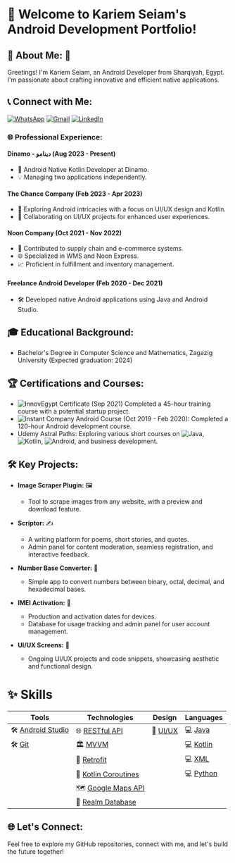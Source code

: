# 👋 Welcome to Kariem Seiam's Android Development Portfolio!

## 🚀 About Me: 🌟

Greetings! I'm Kariem Seiam, an Android Developer from Sharqiyah, Egypt. I'm passionate about crafting innovative and efficient native applications.



## 📞 Connect with Me:

[![WhatsApp](https://img.shields.io/badge/WhatsApp-%2B201033939828-25D366?style=flat-square&logo=whatsapp&logoColor=white)](tel:+201033939828) [![Gmail](https://img.shields.io/badge/Gmail-kariemseiam%40gmail.com-red?style=flat-square&logo=gmail&logoColor=white)](mailto:kariemseiam@gmail.com) [![LinkedIn](https://img.shields.io/badge/LinkedIn-Kariem%20Seiam-0077B5?style=flat-square&logo=linkedin&logoColor=white)](https://www.linkedin.com/in/kariemseiam/)



### 🌐 Professional Experience:

#### Dinamo - دينامو (Aug 2023 - Present)
- 🚀 Android Native Kotlin Developer at Dinamo.
- 💡 Managing two applications independently.

#### The Chance Company (Feb 2023 - Apr 2023)
- 🚀 Exploring Android intricacies with a focus on UI/UX design and Kotlin.
- 🤝 Collaborating on UI/UX projects for enhanced user experiences.

#### Noon Company (Oct 2021 - Nov 2022)
- 🚀 Contributed to supply chain and e-commerce systems.
- 🌐 Specialized in WMS and Noon Express.
- 📈 Proficient in fulfillment and inventory management.

#### Freelance Android Developer (Feb 2020 - Dec 2021)
- 🛠️ Developed native Android applications using Java and Android Studio.



## 🎓 Educational Background:

- Bachelor's Degree in Computer Science and Mathematics, Zagazig University (Expected graduation: 2024)



## 🏆 Certifications and Courses:

- ![InnovEgypt Certificate](https://img.shields.io/badge/InnovEgypt-Certificate-%23FDD900?style=flat-square&logoColor=white) (Sep 2021) Completed a 45-hour training course with a potential startup project.
- ![Instant Company Android Course](https://img.shields.io/badge/Instant%20Company-Course-%230095D5?style=flat-square&logoColor=white) (Oct 2019 - Feb 2020): Completed a 120-hour Android development course.
- Udemy Astral Paths: Exploring various short courses on ![Java](https://img.shields.io/badge/Java-%23ED8B00?style=flat-square&logo=java&logoColor=white), ![Kotlin](https://img.shields.io/badge/Kotlin-%230095D5?style=flat-square&logo=kotlin&logoColor=white), ![Android](https://img.shields.io/badge/Android-%233DDC84?style=flat-square&logo=android&logoColor=white), and business development.



## 🛠️ Key Projects:

- **Image Scraper Plugin:** 🖼️
   - Tool to scrape images from any website, with a preview and download feature.

- **Scriptor:** ✍️
   - A writing platform for poems, short stories, and quotes.
   - Admin panel for content moderation, seamless registration, and interactive feedback.

- **Number Base Converter:** 🔢
   - Simple app to convert numbers between binary, octal, decimal, and hexadecimal bases.

- **IMEI Activation:** 📱
   - Production and activation dates for devices.
   - Database for usage tracking and admin panel for user account management.
     
- **UI/UX Screens:** 🎨
   - Ongoing UI/UX projects and code snippets, showcasing aesthetic and functional design.
     


# ✨ Skills

| **Tools** | **Technologies** | **Design** | **Languages** |
|-----------|------------------|------------|---------------|
| 🛠️ [Android Studio](https://img.shields.io/badge/Android%20Studio-%233DDC84?style=flat-square&logo=android-studio&logoColor=white) | 🌐 [RESTful API](https://img.shields.io/badge/RESTful%20API-%23025E8C?style=flat-square) | 🎨 [UI/UX](https://img.shields.io/badge/UI%2FUX-%23FF914D?style=flat-square) | 💻 [Java](https://img.shields.io/badge/Java-%23ED8B00?style=flat-square&logo=java&logoColor=white) |
| 🛠️ [Git](https://img.shields.io/badge/Git-%23F05032?style=flat-square&logo=git&logoColor=white) | 🏛️ [MVVM](https://img.shields.io/badge/MVVM-%23FF2D20?style=flat-square) |            | 💻 [Kotlin](https://img.shields.io/badge/Kotlin-%230095D5?style=flat-square&logo=kotlin&logoColor=white) |
|           | 🔄 [Retrofit](https://img.shields.io/badge/Retrofit-%230095D5?style=flat-square&logo=retrofit&logoColor=white) |            | 💻 [XML](https://img.shields.io/badge/XML-%230095D5?style=flat-square&logo=xml&logoColor=white) |
|           | 🔄 [Kotlin Coroutines](https://img.shields.io/badge/Kotlin%20Coroutines-%230095D5?style=flat-square&logo=kotlin&logoColor=white) |            | 💻 [Python](https://img.shields.io/badge/Python-%2310B981?style=flat-square&logo=python&logoColor=white) |
|           | 🗺️ [Google Maps API](https://img.shields.io/badge/Google%20Maps%20API-%233DDC84?style=flat-square&logo=google-maps&logoColor=white) |            |               |
|           | 🔄 [Realm Database](https://img.shields.io/badge/Realm%20Database-%2310B981?style=flat-square&logo=realm&logoColor=white) |            |               |



## 🌐 Let's Connect:

Feel free to explore my GitHub repositories, connect with me, and let's build the future together!

